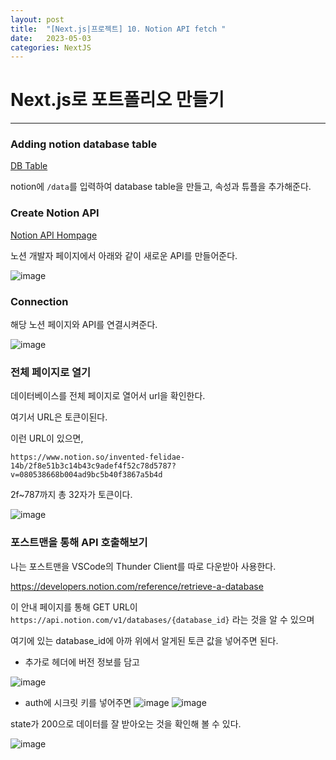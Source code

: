 ```yaml
---
layout: post
title:  "[Next.js|프로젝트] 10. Notion API fetch "
date:   2023-05-03
categories: NextJS
---
```


# Next.js로 포트폴리오 만들기

--- 

### Adding notion database table 

[DB Table](https://invented-felidae-14b.notion.site/2f8e51b3c14b43c9adef4f52c78d5787?v=080538668b004ad9bc5b40f3867a5b4d)

notion에 `/data`를 입력하여 database table을 만들고, 속성과 튜플을 추가해준다.

### Create Notion API

[Notion API Hompage](https://developers.notion.com/)

노션 개발자 페이지에서 아래와 같이 새로운 API를 만들어준다.

![image](https://user-images.githubusercontent.com/88815795/235842935-67266394-00c3-42f9-9e62-d979e1c8ccb3.png)

### Connection

해당 노션 페이지와 API를 연결시켜준다.

![image](https://user-images.githubusercontent.com/88815795/235843086-6aa026c0-40d5-4baa-90d2-a2268b110d3c.png)

### 전체 페이지로 열기

데이터베이스를 전체 페이지로 열어서 url을 확인한다.

여기서 URL은 토큰이된다.

이런 URL이 있으면, 

`https://www.notion.so/invented-felidae-14b/2f8e51b3c14b43c9adef4f52c78d5787?v=080538668b004ad9bc5b40f3867a5b4d`

2f~787까지 총 32자가 토큰이다.

![image](https://user-images.githubusercontent.com/88815795/235843191-8671f06c-c4d0-4308-9ec7-64c1aebc765e.png)

### 포스트맨을 통해 API 호출해보기

나는 포스트맨을 VSCode의 Thunder Client를 따로 다운받아 사용한다.

https://developers.notion.com/reference/retrieve-a-database

이 안내 페이지를 통해 GET URL이 `
https://api.notion.com/v1/databases/{database_id}` 라는 것을 알 수 있으며

여기에 있는 database_id에 아까 위에서 알게된 토큰 값을 넣어주면 된다.

* 추가로 헤더에 버전 정보를 담고

![image](https://user-images.githubusercontent.com/88815795/235843948-aded1b69-0a02-4b14-9ceb-57e7f30452bc.png)

* auth에 시크릿 키를 넣어주면 
![image](https://user-images.githubusercontent.com/88815795/235843975-53efdb98-a862-489f-bf0e-6592f8277649.png)
![image](https://user-images.githubusercontent.com/88815795/235843706-33528748-b0df-4709-b8c6-594a1d8712e4.png)


state가 200으로 데이터를 잘 받아오는 것을 확인해 볼 수 있다.

![image](https://user-images.githubusercontent.com/88815795/235844090-3305ea1b-f8c5-4d68-b255-e6463f65d90a.png)

